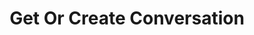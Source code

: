 ---
title: Get Or Create Conversation
excerpt: Get or create a new [Conversation](#schema_conversation)
api:
  file: chat-api.json
  operationId: getOrCreateConversation
deprecated: false
hidden: false
metadata:
  title: ''
  description: ''
  robots: index
next:
  description: ''
---